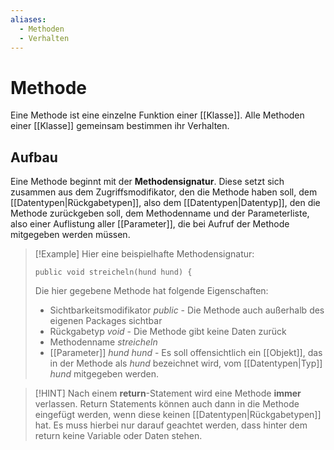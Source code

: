 ```yaml
---
aliases:
  - Methoden
  - Verhalten
---
```

# Methode
Eine Methode ist eine einzelne Funktion einer [[Klasse]]. Alle Methoden einer [[Klasse]] gemeinsam bestimmen ihr Verhalten.

## Aufbau
Eine Methode beginnt mit der **Methodensignatur**. Diese setzt sich zusammen aus dem Zugriffsmodifikator, den die Methode haben soll, dem [[Datentypen|Rückgabetypen]], also dem [[Datentypen|Datentyp]], den die Methode zurückgeben soll, dem Methodenname und der Parameterliste, also einer Auflistung aller [[Parameter]], die bei Aufruf der Methode mitgegeben werden müssen.

>[!Example]
>Hier eine beispielhafte Methodensignatur:
>```
>public void streicheln(hund hund) {
>```
>Die hier gegebene Methode hat folgende Eigenschaften:
>- Sichtbarkeitsmodifikator *public* - Die Methode auch außerhalb des eigenen Packages sichtbar
>- Rückgabetyp *void* - Die Methode gibt keine Daten zurück
>- Methodenname *streicheln*
>- [[Parameter]] *hund hund* - Es soll offensichtlich ein [[Objekt]], das in der Methode als *hund* bezeichnet wird, vom [[Datentypen|Typ]] *hund* mitgegeben werden.

>[!HINT]
>Nach einem **return**-Statement wird eine Methode **immer** verlassen. Return Statements können auch dann in die Methode eingefügt werden, wenn diese keinen [[Datentypen|Rückgabetypen]] hat. Es muss hierbei nur darauf geachtet werden, dass hinter dem return keine Variable oder Daten stehen.
